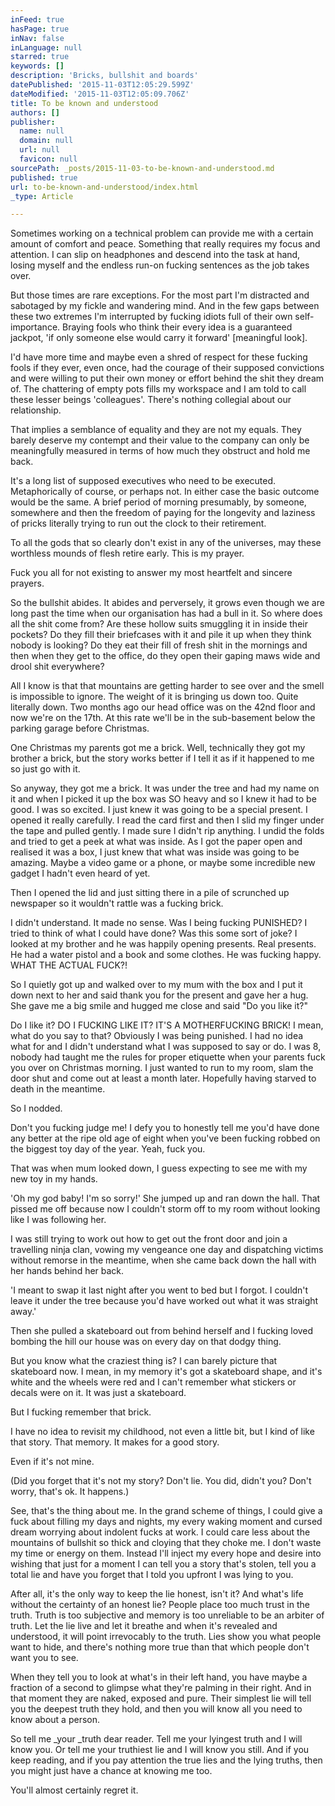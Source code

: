```yaml
---
inFeed: true
hasPage: true
inNav: false
inLanguage: null
starred: true
keywords: []
description: 'Bricks, bullshit and boards'
datePublished: '2015-11-03T12:05:29.599Z'
dateModified: '2015-11-03T12:05:09.706Z'
title: To be known and understood
authors: []
publisher:
  name: null
  domain: null
  url: null
  favicon: null
sourcePath: _posts/2015-11-03-to-be-known-and-understood.md
published: true
url: to-be-known-and-understood/index.html
_type: Article

---
```

Sometimes working on a technical problem can provide me with a certain amount of comfort and peace. Something that really requires my focus and attention. I can slip on headphones and descend into the task at hand, losing myself and the endless run-on fucking sentences as the job takes over.

But those times are rare exceptions. For the most part I'm distracted and sabotaged by my fickle and wandering mind. And in the few gaps between these two extremes I'm interrupted by fucking idiots full of their own self-importance. Braying fools who think their every idea is a guaranteed jackpot, 'if only someone else would carry it forward' \[meaningful look\].

I'd have more time and maybe even a shred of respect for these fucking fools if they ever, even once, had the courage of their supposed convictions and were willing to put their own money or effort behind the shit they dream of. The chattering of empty pots fills my workspace and I am told to call these lesser beings 'colleagues'. There's nothing collegial about our relationship.

That implies a semblance of equality and they are not my equals. They barely deserve my contempt and their value to the company can only be meaningfully measured in terms of how much they obstruct and hold me back.

It's a long list of supposed executives who need to be executed. Metaphorically of course, or perhaps not. In either case the basic outcome would be the same. A brief period of morning presumably, by someone, somewhere and then the freedom of paying for the longevity and laziness of pricks literally trying to run out the clock to their retirement.

To all the gods that so clearly don't exist in any of the universes, may these worthless mounds of flesh retire early. This is my prayer.

Fuck you all for not existing to answer my most heartfelt and sincere prayers.

So the bullshit abides. It abides and perversely, it grows even though we are long past the time when our organisation has had a bull in it. So where does all the shit come from? Are these hollow suits smuggling it in inside their pockets? Do they fill their briefcases with it and pile it up when they think nobody is looking? Do they eat their fill of fresh shit in the mornings and then when they get to the office, do they open their gaping maws wide and drool shit everywhere?

All I know is that that mountains are getting harder to see over and the smell is impossible to ignore. The weight of it is bringing us down too. Quite literally down. Two months ago our head office was on the 42nd floor and now we're on the 17th. At this rate we'll be in the sub-basement below the parking garage before Christmas.

One Christmas my parents got me a brick. Well, technically they got my brother a brick, but the story works better if I tell it as if it happened to me so just go with it.

So anyway, they got me a brick. It was under the tree and had my name on it and when I picked it up the box was SO heavy and so I knew it had to be good. I was so excited. I just knew it was going to be a special present. I opened it really carefully. I read the card first and then I slid my finger under the tape and pulled gently. I made sure I didn't rip anything. I undid the folds and tried to get a peek at what was inside. As I got the paper open and realised it was a box, I just knew that what was inside was going to be amazing. Maybe a video game or a phone, or maybe some incredible new gadget I hadn't even heard of yet.

Then I opened the lid and just sitting there in a pile of scrunched up newspaper so it wouldn't rattle was a fucking brick.

I didn't understand. It made no sense. Was I being fucking PUNISHED? I tried to think of what I could have done? Was this some sort of joke? I looked at my brother and he was happily opening presents. Real presents. He had a water pistol and a book and some clothes. He was fucking happy. WHAT THE ACTUAL FUCK?!

So I quietly got up and walked over to my mum with the box and I put it down next to her and said thank you for the present and gave her a hug. She gave me a big smile and hugged me close and said "Do you like it?"

Do I like it? DO I FUCKING LIKE IT? IT'S A MOTHERFUCKING BRICK! I mean, what do you say to that? Obviously I was being punished. I had no idea what for and I didn't understand what I was supposed to say or do. I was 8, nobody had taught me the rules for proper etiquette when your parents fuck you over on Christmas morning. I just wanted to run to my room, slam the door shut and come out at least a month later. Hopefully having starved to death in the meantime.

So I nodded.

Don't you fucking judge me! I defy you to honestly tell me you'd have done any better at the ripe old age of eight when you've been fucking robbed on the biggest toy day of the year. Yeah, fuck you.

That was when mum looked down, I guess expecting to see me with my new toy in my hands.

'Oh my god baby! I'm so sorry!' She jumped up and ran down the hall. That pissed me off because now I couldn't storm off to my room without looking like I was following her.

I was still trying to work out how to get out the front door and join a travelling ninja clan, vowing my vengeance one day and dispatching victims without remorse in the meantime, when she came back down the hall with her hands behind her back.

'I meant to swap it last night after you went to bed but I forgot. I couldn't leave it under the tree because you'd have worked out what it was straight away.'

Then she pulled a skateboard out from behind herself and I fucking loved bombing the hill our house was on every day on that dodgy thing.

But you know what the craziest thing is? I can barely picture that skateboard now. I mean, in my memory it's got a skateboard shape, and it's white and the wheels were red and I can't remember what stickers or decals were on it. It was just a skateboard. 

But I fucking remember that brick.

I have no idea to revisit my childhood, not even a little bit, but I kind of like that story. That memory. It makes for a good story.

Even if it's not mine.

(Did you forget that it's not my story? Don't lie. You did, didn't you? Don't worry, that's ok. It happens.)

See, that's the thing about me. In the grand scheme of things, I could give a fuck about filling my days and nights, my every waking moment and cursed dream worrying about indolent fucks at work. I could care less about the mountains of bullshit so thick and cloying that they choke me. I don't waste my time or energy on them. Instead I'll inject my every hope and desire into wishing that just for a moment I can tell you a story that's stolen, tell you a total lie and have you forget that I told you upfront I was lying to you.

After all, it's the only way to keep the lie honest, isn't it? And what's life without the certainty of an honest lie? People place too much trust in the truth. Truth is too subjective and memory is too unreliable to be an arbiter of truth. Let the lie live and let it breathe and when it's revealed and understood, it will point irrevocably to the truth. Lies show you what people want to hide, and there's nothing more true than that which people don't want you to see.

When they tell you to look at what's in their left hand, you have maybe a fraction of a second to glimpse what they're palming in their right. And in that moment they are naked, exposed and pure. Their simplest lie will tell you the deepest truth they hold, and then you will know all you need to know about a person.

So tell me _your _truth dear reader. Tell me your lyingest truth and I will know you. Or tell me your truthiest lie and I will know you still. And if you keep reading, and if you pay attention the true lies and the lying truths, then you might just have a chance at knowing me too.

You'll almost certainly regret it.